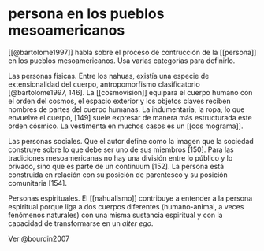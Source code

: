 # persona en los pueblos mesoamericanos
[[@bartolome1997]] habla sobre el proceso de contrucción de la [[persona]] en los pueblos mesoamericanos. Usa varias categorías para definirlo.

Las personas físicas. Entre los nahuas, existía una especie de extensionalidad del cuerpo, antropomorfismo clasificatorio [@bartolome1997, 146]. La [[cosmovision]] equipara el cuerpo humano con el orden del cosmos, el espacio exterior y los objetos claves reciben nombres de partes del cuerpo humanas. La indumentaria, la ropa, lo que envuelve el cuerpo, [149] suele expresar de manera más estructurada este orden cósmico. La vestimenta en muchos casos es un [[cos
mograma]].

Las personas sociales. Que el autor define como la imagen que la sociedad construye sobre lo que debe ser uno de sus miembros [150]. Para las tradiciones mesoamericanas no hay una división entre lo público y lo privado, sino que es parte de un continuum [152]. La persona está construida en relación con su posición de parentesco y su posición comunitaria [154].

Personas espirituales. El [[nahualismo]] contribuye a entender a la persona espiritual porque liga a dos cuerpos diferentes (humano-animal, a veces fenómenos naturales) con una misma sustancia espiritual y con la capacidad de transformarse en un *alter ego*.

Ver @bourdin2007